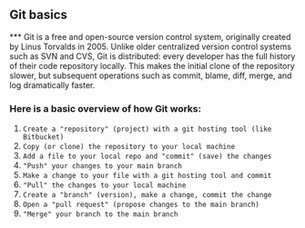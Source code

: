 ## Git basics
*** Git is a free and open-source version control system, originally created by Linus Torvalds in 2005. Unlike older centralized version control systems such as SVN and CVS, Git is distributed: every developer has the full history of their code repository locally. This makes the initial clone of the repository slower, but subsequent operations such as commit, blame, diff, merge, and log dramatically faster.

### Here is a basic overview of how Git works:

1. `Create a "repository" (project) with a git hosting tool (like Bitbucket)`
2. `Copy (or clone) the repository to your local machine`
3. `Add a file to your local repo and "commit" (save) the changes`
4. `"Push" your changes to your main branch`
5. `Make a change to your file with a git hosting tool and commit`
6. `"Pull" the changes to your local machine`
7. `Create a "branch" (version), make a change, commit the change`
8. `Open a "pull request" (propose changes to the main branch)`
9. `"Merge" your branch to the main branch`